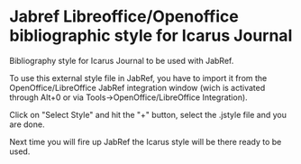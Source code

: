 # Jabref Libreoffice/Openoffice bibliographic style for Icarus Journal
Bibliography style for Icarus Journal to be used with JabRef. 

To use this external style file in JabRef, you have to import it from the OpenOffice/LibreOffice JabRef integration window (wich is activated through Alt+0 or via Tools->OpenOffice/LibreOffice Integration). 

Click on "Select Style" and hit the "+" button, select the .jstyle file and you are done.

Next time you will fire up JabRef the Icarus style will be there ready to be used.

